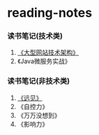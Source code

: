 # reading-notes
### 读书笔记(技术类)
1. [《大型网站技术架构》](https://github.com/telzhou618/reading-notes/tree/master/books/1.%E5%A4%A7%E5%9E%8B%E7%BD%91%E7%AB%99%E6%8A%80%E6%9C%AF%E6%9E%B6%E6%9E%84)
2. 《Java微服务实战》
### 读书笔记(非技术类)
1. [《远见》](https://github.com/telzhou618/reading-notes/tree/master/books/2.%E8%BF%9C%E8%A7%81)
2. 《自控力》
3. 《万万没想到》
4. 《影响力》
